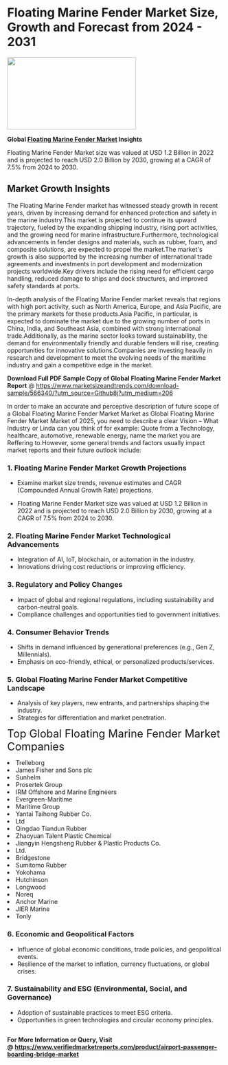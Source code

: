 <H1>Floating Marine Fender Market Size, Growth and Forecast from 2024 - 2031</H1><img class="aligncenter size-medium wp-image-584254" src="https://thirdeyenews.in/wp-content/uploads/2024/09/Global-Market-Research-300x168.jpeg" alt="" width="300" height="168" /><p><strong>Global&nbsp;<a href="https://www.marketsizeandtrends.com/download-sample/566340/?utm_source=Github8j?utm_medium=206">Floating Marine Fender Market</a> Insights</strong></p><p>Floating Marine Fender Market size was valued at USD 1.2 Billion in 2022 and is projected to reach USD 2.0 Billion by 2030, growing at a CAGR of 7.5% from 2024 to 2030.</p><p><h2>Market Growth Insights</h2> <p>The Floating Marine Fender market has witnessed steady growth in recent years, driven by increasing demand for enhanced protection and safety in the marine industry.This market is projected to continue its upward trajectory, fueled by the expanding shipping industry, rising port activities, and the growing need for marine infrastructure.Furthermore, technological advancements in fender designs and materials, such as rubber, foam, and composite solutions, are expected to propel the market.The market's growth is also supported by the increasing number of international trade agreements and investments in port development and modernization projects worldwide.Key drivers include the rising need for efficient cargo handling, reduced damage to ships and dock structures, and improved safety standards at ports.</p> <p>In-depth analysis of the Floating Marine Fender market reveals that regions with high port activity, such as North America, Europe, and Asia Pacific, are the primary markets for these products.Asia Pacific, in particular, is expected to dominate the market due to the growing number of ports in China, India, and Southeast Asia, combined with strong international trade.Additionally, as the marine sector looks toward sustainability, the demand for environmentally friendly and durable fenders will rise, creating opportunities for innovative solutions.Companies are investing heavily in research and development to meet the evolving needs of the maritime industry and gain a competitive edge in the market.</p><p><span class=""><strong>Download Full PDF Sample Copy of Global Floating Marine Fender Market Report</strong> @ <a href="https://www.marketsizeandtrends.com/download-sample/566340/?utm_source=Github8j?utm_medium=206" target="_blank">https://www.marketsizeandtrends.com/download-sample/566340/?utm_source=Github8j?utm_medium=206</a></span></p><p>In order to make an accurate and perceptive description of future scope of a Global&nbsp;Floating Marine Fender Market Market as Global&nbsp;Floating Marine Fender Market Market of 2025, you need to describe a clear Vision &ndash; What Industry or Linda can you think of for example: Quote from a Technology, healthcare, automotive, renewable energy, name the market you are Reffering to.However, some general trends and factors usually impact market reports and their future outlook include:</p><h3>1.&nbsp;<strong>Floating Marine Fender Market Growth Projections</strong></h3><ul><li>Examine market size trends, revenue estimates and CAGR (Compounded Annual Growth Rate) projections.</li><li><p>Floating Marine Fender Market size was valued at USD 1.2 Billion in 2022 and is projected to reach USD 2.0 Billion by 2030, growing at a CAGR of 7.5% from 2024 to 2030.</p></li></ul><h3>2.&nbsp;<strong>Floating Marine Fender Market Technological Advancements</strong></h3><ul><li>Integration of AI, IoT, blockchain, or automation in the industry.</li><li>Innovations driving cost reductions or improving efficiency.</li></ul><h3>3.&nbsp;<strong>Regulatory and Policy Changes</strong></h3><ul><li>Impact of global and regional regulations, including sustainability and carbon-neutral goals.</li><li>Compliance challenges and opportunities tied to government initiatives.</li></ul><h3>4.&nbsp;<strong>Consumer Behavior Trends</strong></h3><ul><li>Shifts in demand influenced by generational preferences (e.g., Gen Z, Millennials).</li><li>Emphasis on eco-friendly, ethical, or personalized products/services.</li></ul><h3>5.&nbsp;<strong>Global Floating Marine Fender Market Competitive Landscape</strong></h3><ul><li>Analysis of key players, new entrants, and partnerships shaping the industry.</li><li>Strategies for differentiation and market penetration.</li></ul><p data-pm-slice="1 1 []"><span style="color: inherit; font-family: inherit; font-size: 25px;">Top Global Floating Marine Fender Market Companies</span></p><div class="" data-test-id=""><p><li>Trelleborg</li><li> James Fisher and Sons plc</li><li> Sunhelm</li><li> Prosertek Group</li><li> IRM Offshore and Marine Engineers</li><li> Evergreen-Maritime</li><li> Maritime Group</li><li> Yantai Taihong Rubber Co.</li><li> Ltd</li><li> Qingdao Tiandun Rubber</li><li> Zhaoyuan Talent Plastic Chemical</li><li> Jiangyin Hengsheng Rubber & Plastic Products Co.</li><li> Ltd.</li><li> Bridgestone</li><li> Sumitomo Rubber</li><li> Yokohama</li><li> Hutchinson</li><li> Longwood</li><li> Noreq</li><li> Anchor Marine</li><li> JIER Marine</li><li> Tonly</li></p></div><h3>6.&nbsp;<strong>Economic and Geopolitical Factors</strong></h3><ul><li>Influence of global economic conditions, trade policies, and geopolitical events.</li><li>Resilience of the market to inflation, currency fluctuations, or global crises.</li></ul><h3>7.&nbsp;<strong>Sustainability and ESG (Environmental, Social, and Governance)</strong></h3><ul><li>Adoption of sustainable practices to meet ESG criteria.</li><li>Opportunities in green technologies and circular economy principles.</li></ul><h2><strong style="font-size: 14px;">For More Information or Query, Visit @&nbsp;</strong><a style="background-color: #ffffff; font-size: 14px;" href="https://www.marketsizeandtrends.com/report/floating-marine-fender-market/" target="_blank">https://www.verifiedmarketreports.com/product/airport-passenger-boarding-bridge-market</a></h2>